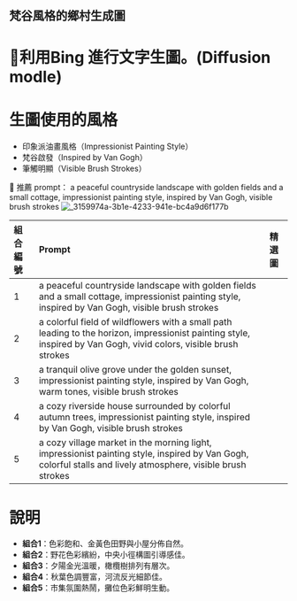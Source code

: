 ## 梵谷風格的鄉村生成圖

# 🌟利用Bing 進行文字生圖。(Diffusion modle)

# 生圖使用的風格
- 印象派油畫風格（Impressionist Painting Style）
- 梵谷啟發（Inspired by Van Gogh）
- 筆觸明顯（Visible Brush Strokes）

📌 推薦 prompt：
a peaceful countryside landscape with golden fields and a small cottage, impressionist painting style, inspired by Van Gogh, visible brush strokes
![_3159974a-3b1e-4233-941e-bc4a9d6f177b](https://github.com/user-attachments/assets/e961cf1c-795d-42ce-839e-a646edaf12b1)



| 組合編號 | Prompt | 精選圖 |
|:--------|:-------|:------|
| 1 | a peaceful countryside landscape with golden fields and a small cottage, impressionist painting style, inspired by Van Gogh, visible brush strokes ||
| 2 | a colorful field of wildflowers with a small path leading to the horizon, impressionist painting style, inspired by Van Gogh, vivid colors, visible brush strokes ||
| 3 | a tranquil olive grove under the golden sunset, impressionist painting style, inspired by Van Gogh, warm tones, visible brush strokes ||
| 4 | a cozy riverside house surrounded by colorful autumn trees, impressionist painting style, inspired by Van Gogh, visible brush strokes ||
| 5 | a cozy village market in the morning light, impressionist painting style, inspired by Van Gogh, colorful stalls and lively atmosphere, visible brush strokes ||


# 說明
- **組合1**：色彩飽和、金黃色田野與小屋分佈自然。
- **組合2**：野花色彩繽紛，中央小徑構圖引導感佳。
- **組合3**：夕陽金光溫暖，橄欖樹排列有層次。
- **組合4**：秋葉色調豐富，河流反光細節佳。
- **組合5**：市集氛圍熱鬧，攤位色彩鮮明生動。
